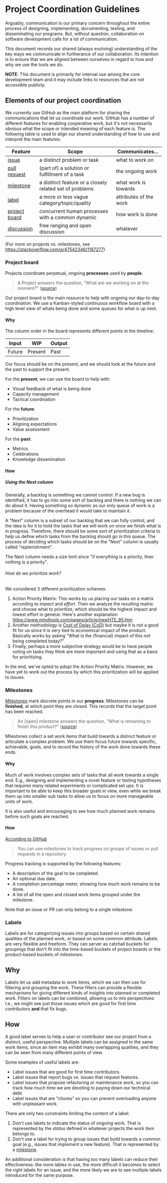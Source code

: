 # Project Coordination Guidelines

Arguably, communication is our primary concern throughout the entire process of
designing, implementing, documenting, testing, and disseminating our programs.
But, without question, collaboration on software development calls for a lot of
communication.

This document records our shared (always evolving) understanding of the key ways
we communicate in furtherance of our collaboration. Its intention is to ensure that we are aligned between ourselves in regard to how and why we use the tools we do.

**NOTE**: This document is primarily for internal use among the core development
team and it may include links to resources that are not accessible publicly.

## Elements of our project coordination

We currently use GitHub as the main platform for sharing the communications
that let us coordinate our work. GitHub has a number of different features for
enabling cooperative work, but it's not necessarily obvious what the scope or
intended meaning of each feature is. The following table is used to align our
shared understanding of how to use and interpret the main features:

| Feature                  | Scope                                                   | Communicates...        |
|--------------------------|---------------------------------------------------------|------------------------|
| [issue][issues]          | a distinct problem or task                              | what to work on        |
| [pull request][prs]      | (part of) a solution or fulfillment of a task           | the ongoing work       |
| [milestone][milestones]  | a distinct feature or a closely related set of problems | what work is towards   |
| [label][labels]          | a more or less vague category/topic/quality             | attributes of the work |
| [project board][project] | concurrent human processes with a common dynamic        | how work is done       |
| [discussion][discussion] | free ranging and open discussion                        | whatever               |

(For more on projects vs. milestones, see
https://stackoverflow.com/a/47542346/1187277)

[issues]: https://github.com/informalsystems/apalache/issues
[prs]: https://github.com/informalsystems/apalache/pulls
[milestones]: https://github.com/informalsystems/apalache/milestones
[labels]: https://github.com/informalsystems/apalache/issues/labels
[project]: https://github.com/orgs/informalsystems/projects/30
[discussion]: https://github.com/informalsystems/apalache/discussions

### Project board

Projects coordinate perpetual, ongoing **processes** used by **people**.

> A Project answers the question, "What are we working on at the moment?"
> ([source](https://stackoverflow.com/a/47542346/1187277))

Our project board is the main resource to help with ongoing our day-to-day
coordination. We use a Kanban-styled continuous workflow board with a high level
view of whats being done and some queues for what is up next.

#### Why

The column order in the board represents different points in the timeline:

| Input  | WIP     | Output |
|--------|---------|--------|
| Future | Present | Past   |

Our focus should be on the present, and we should look at the future and the
past to support the present.

For the **present**, we can use the board to help with:
- Visual feedback of what is being done
- Capacity management
- Tactical coordination

For the **future**:
- Prioritization
- Aligning expectations
- Value assessment

For the **past**:
- Metrics
- Celebrations
- Knowledge dissemination

#### How

##### Using the **Next** column

Generally, a backlog is something we cannot control. If a new bug is identified,
it has to go into some sort of backlog and there is nothing we can do about it.
Having something so dynamic as our only queue of work is a problem because of
the overhead it would take to maintain it.

A "Next" column is a subset of our backlog that we can fully control, and the
idea is for it to hold the tasks that we will work on once we finish what is in
progress. Therefore, there should be some sort of prioritization criteria to
help us define which tasks from the backlog should go in this queue. The process
of deciding which tasks should be on the "Next" column is usually called
"replenishment".

The Next column needs a size limit since "if everything is a priority, then
nothing is a priority".

###### How do we prioritize work?

We considered 3 different prioritization schemes:

1. Action Priority Matrix: This works by us placing our tasks on a matrix
   according to _impact_ and _effort_. Then we analyze the resulting matrix and
   choose what to prioritize, which should be the highest impact and lowest
   effort in general. Here's another explanation
   https://www.mindtools.com/pages/article/newHTE_95.htm
2. Another methodology is [Cost of Delay
   (CoD)](https://kanbanize.com/lean-management/value-waste/cost-of-delay) but
   maybe it is not a good fit for us since it is very tied to economical impact
   of the product. Basically works by asking "What is the (financial) impact of
   this not being completed today?"
3. Finally, perhaps a more subjective strategy would be to have people voting on
   tasks they think are more important and using that as a basis for
   prioritizing.

In the end, we've opted to adopt the Action Priority Matrix. However, we have
yet to work out the process by which this prioritization will be applied to
issues.

### Milestones

[Milestones](https://en.wikipedia.org/wiki/Milestone) mark discrete points in
our **progress**. Milestones can be **finished**, at which point they are closed.
This records that the target point has been reached.

> An [open] milestone answers the question, "What is remaining to finish this product?"
> ([source](https://stackoverflow.com/a/47542346/1187277))

Milestones collect a set work items that build towards a distinct feature or
articulate a complex problem. We use them focus future towards specific,
achievable, goals, and to record the history of the work done towards these
ends.

#### Why

Much of work involves complex sets of tasks that all work towards a single end.
E.g., designing and implementing a novel feature or testing hypotheses that
requires many related experiments or complicated set ups. It is important to be
able to keep this broader goals in view, even while we break them up into
smaller sub tasks to allow us to focus on more manageable units of work.

It is also useful and encouraging to see how much planned work remains before
such goals are reached.

#### How

[According to
GitHub](https://docs.github.com/en/issues/using-labels-and-milestones-to-track-work/about-milestones)

> You can use milestones to track progress on groups of issues or pull requests in a repository.

Progress tracking is supported by the following features:

- A description of the goal to be completed.
- An optional due date.
- A completion percentage meter, showing how much work remains to be done.
- A list of all the open and closed work items grouped under the milestone.

Note that an issue or PR can only belong to a single milestone.

### Labels

Labels are for categorizing issues into groups based on certain shared qualities
of the planned work, or based on some common attribute. Labels are very flexible
and freeform. They can server as catchall buckets for groupings that don't fit
into the time-based buckets of project boards or the product-based buckets of
milestones.

## Why

Labels let us add metadata to work items, which we can then use for filtering
and grouping the work. These filters can provide a flexible mechanisms for
giving different kinds of insights into planned or completed work. Filters on
labels can be combined, allowing us to mix perspectives: I.e., we might see just
those issues which are good for first time contributors **and** that fix bugs.

## How

A good label serves to help a user or contributor see our project from a
distinct, useful perspective.  Multiple labels can be assigned to the same work
items, since an item may exhibit many overlapping qualities, and they can be
seen from many different points of view.

Some examples of useful labels are:

- Label issues that are good for first time contributors.
- Label issues that report bugs vs. issues that request features.
- Label issues that propose refactoring or maintenance work, so you can track
  how much time we are devoting to paying down our technical debt.
- Label issues that are "chores" so you can prevent overloading anyone with
  unpleasant work.

There are only two constraints limiting the content of a label:

1. Don't use labels to indicate the status of ongoing work. That is represented
   by the *status* defined in whatever projects the work item belongs to.
2. Don't use a label for trying to group issues that build towards a common goal
   (e.g., issues that implement a new feature). That is represented by a
   [milestone](#milestones).

An additional consideration is that having too many labels can reduce their
effectiveness: the more lables in use, the more difficult it becomes to select
the right labels for an issue, and the more likely we are to see multiple labels
introduced for the same purpose.

